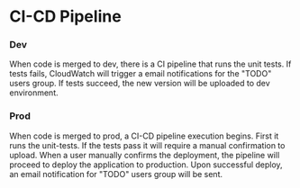 # CI-CD Pipeline

### Dev
When code is merged to dev, there is a CI pipeline that runs the unit tests.
If tests fails, CloudWatch will trigger a email notifications for the "TODO" users group.
If tests succeed, the new version will be uploaded to dev environment.


### Prod
When code is merged to prod, a CI-CD pipeline execution begins.
First it runs the unit-tests. If the tests pass it will require a manual confirmation to upload.
When a user manually confirms the deployment, the pipeline will proceed to deploy the application to production.
Upon successful deploy, an email notification for "TODO" users group will be sent.

